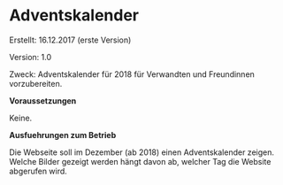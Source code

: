 # Adventskalender

Erstellt: 16.12.2017 (erste Version)

Version: 1.0

Zweck: Adventskalender für 2018 für Verwandten und Freundinnen vorzubereiten.

**Voraussetzungen**

Keine.

**Ausfuehrungen zum Betrieb**

Die Webseite soll im Dezember (ab 2018) einen Adventskalender zeigen. Welche 
Bilder gezeigt werden hängt davon ab, welcher Tag die Website abgerufen wird.